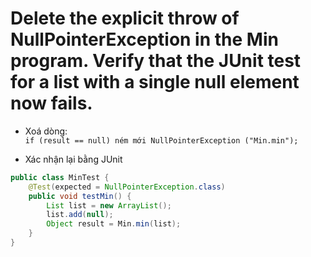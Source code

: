 # Delete the explicit throw of NullPointerException in the Min program. Verify that the JUnit test for a list with a single null element now fails.

- Xoá dòng:<br/>
```if (result == null) ném mới NullPointerException ("Min.min");```

- Xác nhận lại bằng JUnit
```java
public class MinTest {
    @Test(expected = NullPointerException.class)
    public void testMin() {
        List list = new ArrayList();
        list.add(null);
        Object result = Min.min(list);
    }
}
```
